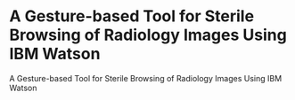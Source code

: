 # A Gesture-based Tool for Sterile Browsing of Radiology Images Using IBM Watson
A Gesture-based Tool for Sterile Browsing of Radiology Images Using IBM Watson
